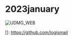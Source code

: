 # 2023january


![UDMG_WEB](https://user-images.githubusercontent.com/121372281/212499474-af04a512-4d58-4ce3-bad7-ebfb7e6699a5.gif)

[]: https://github.com/logismail
